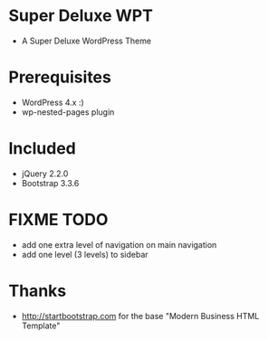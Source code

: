 # Super Deluxe WPT
- A Super Deluxe WordPress Theme

# Prerequisites
- WordPress 4.x :)
- wp-nested-pages plugin

# Included
- jQuery 2.2.0
- Bootstrap 3.3.6

# FIXME TODO
- add one extra level of navigation on main navigation
- add one level (3 levels) to sidebar

# Thanks
- http://startbootstrap.com for the base "Modern Business HTML Template"
